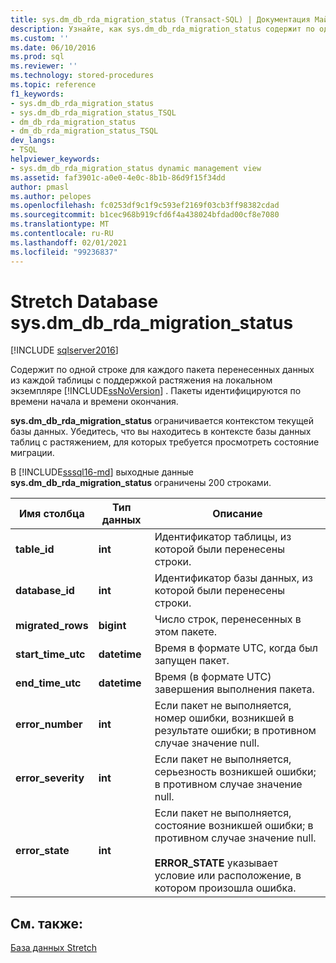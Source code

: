 ```yaml
---
title: sys.dm_db_rda_migration_status (Transact-SQL) | Документация Майкрософт
description: Узнайте, как sys.dm_db_rda_migration_status содержит по одной строке для каждого пакета перенесенных данных из каждой таблицы с поддержкой растяжения на локальном экземпляре SQL Server.
ms.custom: ''
ms.date: 06/10/2016
ms.prod: sql
ms.reviewer: ''
ms.technology: stored-procedures
ms.topic: reference
f1_keywords:
- sys.dm_db_rda_migration_status
- sys.dm_db_rda_migration_status_TSQL
- dm_db_rda_migration_status
- dm_db_rda_migration_status_TSQL
dev_langs:
- TSQL
helpviewer_keywords:
- sys.dm_db_rda_migration_status dynamic management view
ms.assetid: faf3901c-a0e0-4e0c-8b1b-86d9f15f34dd
author: pmasl
ms.author: pelopes
ms.openlocfilehash: fc0253df9c1f9c593ef2169f03cb3ff98382cdad
ms.sourcegitcommit: b1cec968b919cfd6f4a438024bfdad00cf8e7080
ms.translationtype: MT
ms.contentlocale: ru-RU
ms.lasthandoff: 02/01/2021
ms.locfileid: "99236837"
---
```

# <a name="stretch-database---sysdm_db_rda_migration_status"></a>Stretch Database sys.dm_db_rda_migration_status
[!INCLUDE [sqlserver2016](../../includes/applies-to-version/sqlserver2016.md)]

  Содержит по одной строке для каждого пакета перенесенных данных из каждой таблицы с поддержкой растяжения на локальном экземпляре [!INCLUDE[ssNoVersion](../../includes/ssnoversion-md.md)] . Пакеты идентифицируются по времени начала и времени окончания.  
  
 **sys.dm_db_rda_migration_status** ограничивается контекстом текущей базы данных. Убедитесь, что вы находитесь в контексте базы данных таблиц с растяжением, для которых требуется просмотреть состояние миграции.  
  
 В [!INCLUDE[sssql16-md](../../includes/sssql16-md.md)] выходные данные **sys.dm_db_rda_migration_status** ограничены 200 строками.  
  
|Имя столбца|Тип данных|Описание|  
|-----------------|---------------|-----------------|  
|**table_id**|**int**|Идентификатор таблицы, из которой были перенесены строки.|  
|**database_id**|**int**|Идентификатор базы данных, из которой были перенесены строки.|  
|**migrated_rows**|**bigint**|Число строк, перенесенных в этом пакете.|  
|**start_time_utc**|**datetime**|Время в формате UTC, когда был запущен пакет.|  
|**end_time_utc**|**datetime**|Время (в формате UTC) завершения выполнения пакета.|  
|**error_number**|**int**|Если пакет не выполняется, номер ошибки, возникшей в результате ошибки; в противном случае значение null.|  
|**error_severity**|**int**|Если пакет не выполняется, серьезность возникшей ошибки; в противном случае значение null.|  
|**error_state**|**int**|Если пакет не выполняется, состояние возникшей ошибки; в противном случае значение null.<br /><br /> **ERROR_STATE** указывает условие или расположение, в котором произошла ошибка.|  
  
## <a name="see-also"></a>См. также:  
 [База данных Stretch](../../sql-server/stretch-database/stretch-database.md)  
  
  
